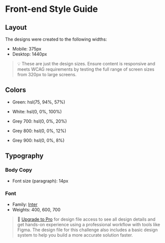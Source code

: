# Front-end Style Guide

## Layout

The designs were created to the following widths:

- Mobile: 375px
- Desktop: 1440px

> 💡 These are just the design sizes. Ensure content is responsive and meets WCAG requirements by testing the full range of screen sizes from 320px to large screens.

## Colors

- Green: hsl(75, 94%, 57%)

- White: hsl(0, 0%, 100%)

- Grey 700: hsl(0, 0%, 20%)
- Grey 800: hsl(0, 0%, 12%)
- Grey 900: hsl(0, 0%, 8%)

## Typography

### Body Copy

- Font size (paragraph): 14px

### Font

- Family: [Inter](https://fonts.google.com/specimen/Inter)
- Weights: 400, 600, 700

> 💎 [Upgrade to Pro](https://www.frontendmentor.io/pro?ref=style-guide) for design file access to see all design details and get hands-on experience using a professional workflow with tools like Figma. The design file for this challenge also includes a basic design system to help you build a more accurate solution faster.
<style>

</style>